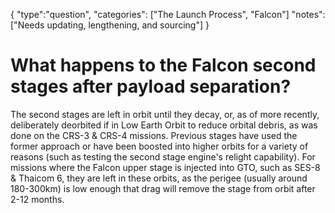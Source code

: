 {
    "type":"question",
    "categories": ["The Launch Process", "Falcon"]
    "notes": ["Needs updating, lengthening, and sourcing"]
}

# What happens to the Falcon second stages after payload separation?

The second stages are left in orbit until they decay, or, as of more recently, deliberately deorbited if in Low Earth Orbit to reduce orbital debris, as was done on the CRS-3 & CRS-4 missions. Previous stages have used the former approach or have been boosted into higher orbits for a variety of reasons (such as testing the second stage engine's relight capability). For missions where the Falcon upper stage is injected into GTO, such as SES-8 & Thaicom 6, they are left in these orbits, as the perigee (usually around 180-300km) is low enough that drag will remove the stage from orbit after 2-12 months.
